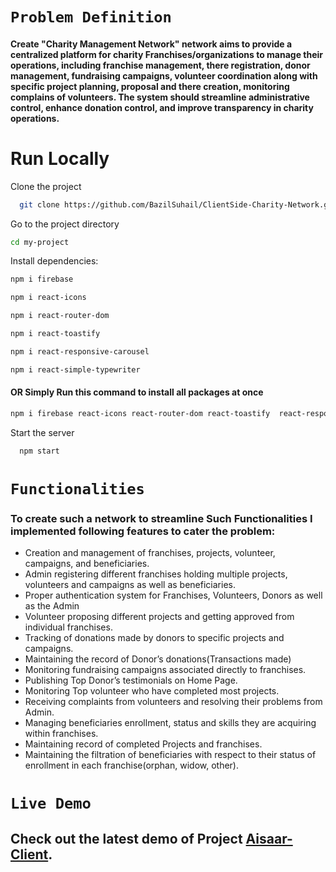 # `Problem Definition`
#### Create "Charity Management Network" network aims to provide a centralized platform for charity Franchises/organizations to manage their operations, including franchise management, there registration, donor management, fundraising campaigns, volunteer coordination along with specific project planning, proposal and there creation, monitoring complains of volunteers. The system should streamline administrative control, enhance donation control, and improve transparency in charity operations. 

# Run Locally

 Clone the project

```bash
  git clone https://github.com/BazilSuhail/ClientSide-Charity-Network.git
```

Go to the project directory

```bash
cd my-project
```

Install dependencies:
```bash
npm i firebase
```
```bash
npm i react-icons
```
```bash
npm i react-router-dom
```
```bash
npm i react-toastify
```
```bash
npm i react-responsive-carousel
```
```bash
npm i react-simple-typewriter
```
#### OR Simply Run this command to install all packages at once
```bash
npm i firebase react-icons react-router-dom react-toastify  react-responsive-carousel react-simple-typewriter
```
Start the server

```bash
  npm start
```

# `Functionalities`
### To create such a network to streamline Such Functionalities I implemented following features to cater the problem:
- Creation and management of franchises, projects, volunteer, campaigns, and beneficiaries.
- Admin registering different franchises holding multiple projects, volunteers and campaigns as well as beneficiaries. 
- Proper authentication system for Franchises, Volunteers, Donors as well as the Admin
- Volunteer proposing different projects and getting approved from individual franchises. 
- Tracking of donations made by donors to specific projects and campaigns. 
- Maintaining the record of Donor’s donations(Transactions made)
- Monitoring fundraising campaigns associated directly to franchises. 
- Publishing Top Donor’s testimonials on Home Page.
- Monitoring Top volunteer who have completed most projects.
- Receiving complaints from volunteers and resolving their problems from Admin.
- Managing beneficiaries enrollment, status and skills they are acquiring within franchises.
- Maintaining record of completed Projects and franchises.  
- Maintaining the filtration of beneficiaries with respect to their status of enrollment in each franchise(orphan, widow, other). 

# `Live Demo` 
## Check out the latest demo of Project [Aisaar-Client](https://aisaar.netlify.app). 
 